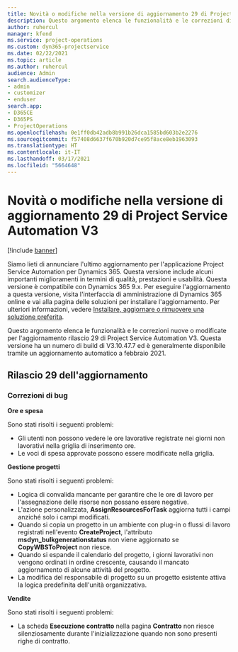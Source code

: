 ```yaml
---
title: Novità o modifiche nella versione di aggiornamento 29 di Project Service Automation V3
description: Questo argomento elenca le funzionalità e le correzioni disponibili nella versione di aggiornamento 29 di Project Service Automation V3.
author: ruhercul
manager: kfend
ms.service: project-operations
ms.custom: dyn365-projectservice
ms.date: 02/22/2021
ms.topic: article
ms.author: ruhercul
audience: Admin
search.audienceType:
- admin
- customizer
- enduser
search.app:
- D365CE
- D365PS
- ProjectOperations
ms.openlocfilehash: 0e1ff0db42adb8b991b26dca1585bd603b2e2276
ms.sourcegitcommit: f57408d6637f670b920d7ce95f8ace8eb1963093
ms.translationtype: HT
ms.contentlocale: it-IT
ms.lasthandoff: 03/17/2021
ms.locfileid: "5664648"
---
```

# <a name="whats-new-or-changed-in-project-service-automation-update-release-29-v3"></a>Novità o modifiche nella versione di aggiornamento 29 di Project Service Automation V3

[!include [banner](../includes/psa-now-project-operations.md)]

Siamo lieti di annunciare l'ultimo aggiornamento per l'applicazione Project Service Automation per Dynamics 365. Questa versione include alcuni importanti miglioramenti in termini di qualità, prestazioni e usabilità. Questa versione è compatibile con Dynamics 365 9.x. Per eseguire l'aggiornamento a questa versione, visita l'interfaccia di amministrazione di Dynamics 365 online e vai alla pagina delle soluzioni per installare l'aggiornamento. Per ulteriori informazioni, vedere [Installare, aggiornare o rimuovere una soluzione preferita](https://docs.microsoft.com/power-platform/admin/install-remove-preferred-solution).

Questo argomento elenca le funzionalità e le correzioni nuove o modificate per l'aggiornamento rilascio 29 di Project Service Automation V3. Questa versione ha un numero di build di V3.10.47.7 ed è generalmente disponibile tramite un aggiornamento automatico a febbraio 2021.

## <a name="update-release-29"></a>Rilascio 29 dell'aggiornamento

### <a name="bug-fixes"></a>Correzioni di bug

**Ore e spesa**

Sono stati risolti i seguenti problemi:

- Gli utenti non possono vedere le ore lavorative registrate nei giorni non lavorativi nella griglia di inserimento ore.
- Le voci di spesa approvate possono essere modificate nella griglia.

**Gestione progetti**

Sono stati risolti i seguenti problemi:

- Logica di convalida mancante per garantire che le ore di lavoro per l'assegnazione delle risorse non possano essere negative.
- L'azione personalizzata, **AssignResourcesForTask** aggiorna tutti i campi anziché solo i campi modificati.
- Quando si copia un progetto in un ambiente con plug-in o flussi di lavoro registrati nell'evento **CreateProject**, l'attributo **msdyn_bulkgenerationstatus** non viene aggiornato se **CopyWBSToProject** non riesce.
- Quando si espande il calendario del progetto, i giorni lavorativi non vengono ordinati in ordine crescente, causando il mancato aggiornamento di alcune attività del progetto.
- La modifica del responsabile di progetto su un progetto esistente attiva la logica predefinita dell'unità organizzativa.

**Vendite**

Sono stati risolti i seguenti problemi:

- La scheda **Esecuzione contratto** nella pagina **Contratto** non riesce silenziosamente durante l'inizializzazione quando non sono presenti righe di contratto.
